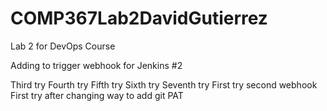 # COMP367Lab2DavidGutierrez
Lab 2 for DevOps Course

Adding to trigger webhook for Jenkins #2

Third try
Fourth try
Fifth try
Sixth try
Seventh try
First try second webhook
First try after changing way to add git PAT
